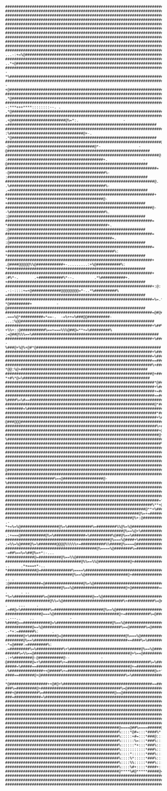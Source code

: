     ########################################################################################################################################################################################################
    ########################################################################################################################################################################################################
    ########################################################################################################################################################################################################
    ########################################################################################################################################################################################################
    ########################################################################################################################################################################################################
    ########################################################################################################################################################################################################
    ########################################################################################################################################################################################################
    ########################################################################################################################################################################################################
    ########################################################################################################################################################################################################
    ##########################################################################################@%=+*::::::***++=%%@@#########################################################################################
    ######################################################################################@%*-.                  ...-:+=%@##################################################################################
    ###################################################################################@=:.                              ..*+@##############################################################################
    ################################################################################@=-                                       -*%###########################################################################
    ##############################################################################@+.                                            -+@########################################################################
    ############################################################################%:.                                                .*@######################################################################
    ##########################################################################%:     -:***+++****::::::::--. .                       .*@####################################################################
    #########################################################################*    .+@########################@%=*:.                    -=###################################################################
    #######################################################################@-   :%#################################@+-.                 .*@#################################################################
    ######################################################################@.  -@######################################@*-                 -@################################################################
    #####################################################################@.  :###########################################+.                -@###############################################################
    ####################################################################=   -@###########################################%-                 :###############################################################
    ###################################################################@.  .%###########################################%-                  .=##############################################################
    ###################################################################+   *###########################################@-                    +##############################################################
    ##################################################################@-  -%###########################################%.                    :@#############################################################
    ##################################################################=   *#############################################+.                   :@#############################################################
    ##################################################################=  .@##############################################=.                  :@#############################################################
    ##################################################################=  +################################################%:                 *##############################################################
    ##################################################################+ .@####@@@@@%%@############+-.........:+%@###########%:               *##############################################################
    ##################################################################+ :#%*-.       .+###########%*--.         .*%###########+.             +##############################################################
    ##################################################################+:@:   .-:-::::+=+@#############@@@@@@@@=*-..*%##########%             =##############################################################
    ##################################################################=%=.*=%#@%=+++==@@*############%=::::+=%####%*-*@#########+           -@##############################################################
    ##################################################################=@#@#@==:.: .===%@*##########=*==-.  -=%++=%###@@##########-       ...:%@@############################################################
    ##################################################################+%##%*=%+-.-+%%+::@###########%==+===%%%@##@=**+=%#########%     :=@##@%%%==%#########################################################
    ##################################################################+%#######@%%%==%=%################%%%====%#####@%@#########%   -%###@+%@%+@#*@########################################################
    ##################################################################+%#############=%##########################################%..=###%=%###@:+#%=########################################################
    ##################################################################=%############==############################################+%##%=%#####@:+#%+########################################################
    ##################################################################==###########%=######%%#########################################==***+=#@:=#=%########################################################
    ##################################################################%+##########=%########@=%%@#@=##################################%%*..-*@@:%@+#########################################################
    ##################################################################@+########%=@################%:%################################%%@*-*+#%*@=%#########################################################
    ###################################################################*@######@+@#@%=#####@%===@###++=###############################=@#@:*@#+@=%##########################################################
    ###################################################################+%#######=+*:=%+%@%=%#=*+@@%==#==#############################==%++=##====###########################################################
    ###################################################################+=#######+######@@@#####@@@#####==##############################@@%#@=%==############################################################
    ###################################################################==######%=####@@@#####@@#########=%########################@-%####%=%#==#############################################################
    ###################################################################@*######+@##=++==+++++++++=@######==######################@*-+#######=%##############################################################
    ####################################################################*#####=%#@*=%==++++++===%=++@#####=%#####################+*=@=%@@%==@###############################################################
    ####################################################################+%###%+#@*++*++++=++***:::***+@####+@###################+=-@###@@@##################################################################
    ####################################################################%+###+@@:+++====%%%%@#####@@%+*+%##@+##################%==*#########################################################################
    #####################################################################+@#%+@:=######################%+*%#=%################@+@*=#########################################################################
    #####################################################################@+#+@+=########@%%%@############@@#=%##@############==##-%#########################################################################
    ######################################################################%===######@==%@@##@%===@####@##@%%@#%=%##########==@##=*##########################################################################
    #######################################################################+*+=###==@############%=@@====%@@==@#########%==@####:%##########################################################################
    ########################################################################++%#@+@################=%#%=%%%%#########%==@######%:###########################################################################
    #########################################################################=%@%###################%=@##@%%=%####%==@#########+=###########################################################################
    ##########################################################################+%##############################@%=%@############:%###########################################################################
    ###########################################################################%=##########################@==@###############@-@###########################################################################
    ###########################################################################@*-+#####################%==@##################@-%###########################################################################
    ##########################################################################@**++*=@#########@@%%%%=%%@#####################@*@+##########################################################################
    #########################################################################=*=:@#+%%==%%%%%%%@@#############################%+#++#########################################################################
    #######################################################################%*+#=:###=%########################################+@#=+=########################################################################
    #####################################################################=*+%##++####=%#####################################@+@##%=@==######################################################################
    ##################################################################%**+@####++#####%=@#################################%=%####%=##@==####################################################################
    ###############################################################@**+%#######=+#######@=%############################@==@######%=####@==@#################################################################
    ############################################################@%=+=##########%:#%:*=@@##@==@#######################@==#########%=#######@=+=@#############################################################
    #########################################################@%+:@##############**.     .-*+=%=%@#################@%=%###########%=#########%%@%=%@#########################################################
    #####################################################@%==%@+%###############%.           .:+===@###########@%=%##############=%##########%@##@%==%######################################################
    ###############################################@%===%@####+%###############=:.               :=%%=%@####@%=%########@@@@%%%%%+=###########%%#####@%====@################################################
    #########################################@%====%@########%=##############@+%*                  -=##%==%=%##@%=+*:-...         *############@=##########@%==%%@##########################################
    ##################################@%%==%%@##############@+##############@+@=.             ..     .*+===+*-..                  *#############@=##############%====%######################################
    ##############################@%==%@###################@+##############==##-                   .. .                           :@##############=@#################@%=%@##################################
    #########################@%==%@#######################@+@############==@###-                      .      . ..                 *%=%#############%=@###################@==%@##############################
    ####################@%%=%@###########################%+############%=@#####-              .     ...     .                    .=##@=%#############%=######################@%==%@#########################
    ################@===%@#############################@+=###########%=@#######:                    ..---..    ..                -%####@==############@=%#########################@%==%@####################
    ############@==%@###################################%==@#######%=@#########*              .-*+:=#######%:      .             :#######@+%############@=@############################@%===%@##############
    ########@%==%##########################################==####%=%###########=          -*=@####:=#########%:                 .=#########%=%############%+%################################@%==%@#########
    ######%=%%==@###########################################@+%==@#############%.    .:+%########@-@###########@--              -@###########@=+%#########%+=#####################################%=%#######
    #####=%#####==##########################################@+=#################+::*++###########@:@###########@+#=:.          .%###############++@#####%+=#######################################@=+*=#####
    ####==#######@+@######################################%=%########################*############+@###########%=###@=-.      -*@#################++@#@+%########################################==###@+####
    ###%=#########@+####################################%=@##########################*############+@###########%%#######@=+:.+@+####################%*+#########################################+%#####%+###
    ###+@##########%=################################@==@############################=%###########=############=%#############@=######################==@######################################==#######=%##
    ###=############=%################################################################+@#######################=%##############%########################%######################################+@###########
    ##################################################################################@%#######################%@##############%############################################################################
    ###########################################################################################################################%############################################################################
    ########################################################################################################################################################################################################
    ########################################################################################################################################################################################################
    ########################################################################################################################################################################################################
    ########################################################################################################################################################################################################
    ###################################################@====@##%====######@%====%@####@===========%########%========%@######@=======@####@========%%########################################################
    ###################################################%::::*@#=:::*####%*::::::::*@##@:::::::::::=########*::::::::::=#####=:::::::=####%:::::::::::=######################################################
    ###################################################%:::::+#=:::*###@:::::%=::::*##@===:::::+==%########*::::+@*::::%####+:::::::*####%:::::%=:::::@#####################################################
    ###################################################%::::::%=:::*###%::::*#%::::*@#####*::::%###########*::::=#+::::%###@*:::=::::@###%:::::@@:::::%#####################################################
    ###################################################%::::::*+:::*###%::::*#%:::::@#####*::::%###########*::::**::::+####%::::@*:::=###%:::::@@:::::%#####################################################
    ###################################################%:::::::::::*###%::::*#%:::::@#####*::::%###########*:::::::::*%####+:::*@=:::*###%:::::@@:::::%#####################################################
    ###################################################%::::*::::::*###%::::*#%:::::@#####*::::%###########*::::=@+::::=###*:::+#%::::@##%:::::@@:::::%#####################################################
    ###################################################%::::%*:::::*###%::::*#%:::::@#####*::::%###########*::::=#+::::+##@::::*=+::::=##%:::::@@:::::%#####################################################
    ###################################################%::::%%:::::*###%:::::@%::::*@#####*::::%###########*::::=#+::::+##%:::::::::::+##%:::::@%:::::%#####################################################
    ###################################################%::::%#+::::*####+::::::::::%######*::::%###########*:::::*:::::=##+::::%@@*:::*@#%:::::*:::::*@#####################################################
    ###################################################@****%#@*****#####@=+****+=@#######*****%###########+*********+=###*****@##+****%#%**********=@######################################################
    ########################################################################################################################################################################################################
    ########################################################################################################################################################################################################
    ########################################################################################################################################################################################################
